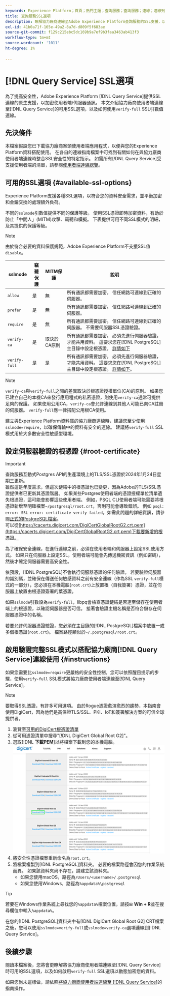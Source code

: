 ```yaml
---
keywords: Experience Platform；首頁；熱門主題；查詢服務；查詢服務；連線；連線到查詢服務；SSL；ssl；sslmode；
title: 查詢服務SSL選項
description: 瞭解協力廠商連線至Adobe Experience Platform查詢服務的SSL支援，以及如何使用驗證完整SSL模式連線。
exl-id: 41b0a71f-165e-49a2-8a7d-d809f5f683ae
source-git-commit: f129c215ebc5dc169b9a7ef9b3faa3463ab413f3
workflow-type: tm+mt
source-wordcount: '1011'
ht-degree: 1%

---
```


# [!DNL Query Service] SSL選項

為了提高安全性，Adobe Experience Platform [!DNL Query Service]提供SSL連線的原生支援，以加密使用者端/伺服器通訊。 本文介紹協力廠商使用者端連線至[!DNL Query Service]的可用SSL選項，以及如何使用`verify-full` SSL引數值連線。

## 先決條件

本檔案假設您已下載協力廠商案頭使用者端應用程式，以便與您的Experience Platform資料搭配使用。 在各自的連線指南檔案中可找到有關如何在與協力廠商使用者端連線時整合SSL安全性的特定指示。 如需所有[!DNL Query Service]受支援使用者端的清單，請參閱[使用者端連線總覽](./overview.md)。

## 可用的SSL選項 {#available-ssl-options}

Experience Platform支援各種SSL選項，以符合您的資料安全需求，並平衡加密和金鑰交換的處理額外負荷。

不同的`sslmode`引數值提供不同的保護等級。 使用SSL憑證即時加密資料，有助於防止「中間人」(MITM)攻擊、竊聽和模擬。 下表提供可用不同SSL模式的明細，及其提供的保護等級。

>[!NOTE]
>
> 由於符合必要的資料保護規範，Adobe Experience Platform不支援SSL值`disable`。

| sslmode | 竊聽保護 | MITM保護 | 說明 |
|---|---|---|---|
| `allow` | 是 | 無 | 所有通訊都需要加密。 信任網路可連線到正確的伺服器。 |
| `prefer` | 是 | 無 | 所有通訊都需要加密。 信任網路可連線到正確的伺服器。 |
| `require` | 是 | 無 | 所有通訊都需要加密。 信任網路可連線到正確的伺服器。 不需要伺服器SSL憑證驗證。 |
| `verify-ca` | 是 | 取決於CA原則 | 所有通訊都需要加密。 必須先進行伺服器驗證，才能共用資料。 這要求您在[!DNL PostgreSQL]主目錄中設定根憑證。 [詳情如下](#instructions) |
| `verify-full` | 是 | 是 | 所有通訊都需要加密。 必須先進行伺服器驗證，才能共用資料。 這要求您在[!DNL PostgreSQL]主目錄中設定根憑證。 [詳情如下](#instructions)。 |

>[!NOTE]
>
>`verify-ca`與`verify-full`之間的差異取決於根憑證授權單位(CA)的原則。 如果您已建立自己的本機CA來發行應用程式的私密憑證，則使用`verify-ca`通常可提供足夠的保護。 如果使用公用CA，`verify-ca`會允許連線到其他人可能已向CA註冊的伺服器。 `verify-full`應一律搭配公用根CA使用。

建立與Experience Platform資料庫的協力廠商連線時，建議您至少使用`sslmode=require`，以確保傳輸中的資料有安全的連線。 建議將`verify-full` SSL模式用於大多數安全性敏感型環境。

## 設定伺服器驗證的根憑證 {#root-certificate}

>[!IMPORTANT]
>
>查詢服務互動式Postgres API的生產環境上的TLS/SSL憑證於2024年1月24日星期三更新。<br>雖然這是年度需求，但這次鏈結中的根憑證也已變更，因為Adobe的TLS/SSL憑證提供者已更新其憑證階層。 如果某些Postgres使用者端的憑證授權單位清單遺失根憑證，這可能會影響這些使用者端。 例如，PSQL CLI使用者端可能需要將根憑證新增至明確檔案`~/postgresql/root.crt`，否則可能會導致錯誤。 例如 `psql: error: SSL error: certificate verify failed`。如需此問題的詳細資訊，請參閱[正式的PostgreSQL檔案](https://www.postgresql.org/docs/current/libpq-ssl.html#LIBQ-SSL-CERTIFICATES)。<br>可以從[https://cacerts.digicert.com/DigiCertGlobalRootG2.crt.pem](https://cacerts.digicert.com/DigiCertGlobalRootG2.crt.pem)下載要新增的根憑證。

為了確保安全連線，在進行連線之前，必須在使用者端和伺服器上設定SSL使用方式。 如果只在伺服器上設定SSL，使用者端可能會先傳送機密資訊（例如密碼），然後才確定伺服器需要高安全性。

依預設，[!DNL PostgreSQL]不會執行伺服器憑證的任何驗證。 若要驗證伺服器的識別碼，並確保在傳送任何敏感資料之前有安全連線（作為SSL `verify-full`模式的一部分），您必須在本機電腦(`root.crt`)上放置根（自我簽署）憑證，並在伺服器上放置由根憑證簽署的葉憑證。

如果`sslmode`引數設為`verify-full`，libpq會檢查憑證鏈結是否連至儲存在使用者端上的根憑證，以確認伺服器是否可信。 接著會驗證主機名稱是否符合儲存在伺服器憑證中的名稱。

若要允許伺服器憑證驗證，您必須在主目錄的[!DNL PostgreSQL]檔案中放置一或多個根憑證(`root.crt`)。 檔案路徑類似於`~/.postgresql/root.crt`。

## 啟用驗證完整SSL模式以搭配協力廠商[!DNL Query Service]連線使用 {#instructions}

如果您需要比`sslmode=require`更嚴格的安全性控制，您可以依照醒目提示的步驟，使用`verify-full` SSL模式將協力廠商使用者端連線至[!DNL Query Service]。

>[!NOTE]
>
>要取得SSL憑證，有許多可用選項。 由於Rogue憑證愈演愈烈的趨勢，本指南會使用DigiCert，因為他們是高保證TLS/SSL、PKI、IoT和簽署解決方案的可信全球提供者。

1. 瀏覽至[可用的DigiCert根憑證清單](https://www.digicert.com/kb/digicert-root-certificates.htm)
1. 從可用憑證清單中搜尋&quot;[!DNL DigiCert Global Root G2]&quot;。
1. 選取&#x200B;[!DNL **下載PEM**]以將檔案下載到您的本機電腦。
   ![已反白顯示[下載PEM]的可用DigiCert根憑證清單。](../images/clients/ssl-modes/digicert.png)
1. 將安全性憑證檔案重新命名為`root.crt`。
1. 將檔案複製到[!DNL PostgreSQL]資料夾。 必要的檔案路徑會因您的作業系統而異。 如果該資料夾尚不存在，請建立該資料夾。
   - 如果您使用macOS，路徑為`/Users/<username>/.postgresql`
   - 如果您使用Windows，路徑為`%appdata%\postgresql`

>[!TIP]
>
>若要在Windows作業系統上尋找您的`%appdata%`檔案位置，請按⊞ **Win + R**&#x200B;並在搜尋欄位中輸入`%appdata%`。

在您的[!DNL PostgreSQL]資料夾中有[!DNL DigiCert Global Root G2] CRT檔案之後，您可以使用`sslmode=verify-full`或`sslmode=verify-ca`選項連線到[!DNL Query Service]。

## 後續步驟

閱讀本檔案後，您將會更瞭解將協力廠商使用者端連線至[!DNL Query Service]時可用的SSL選項，以及如何啟用`verify-full` SSL選項以動態加密您的資料。

如果您尚未這樣做，請依照[將協力廠商使用者端連線至 [!DNL Query Service]](./overview.md)的指南操作。
